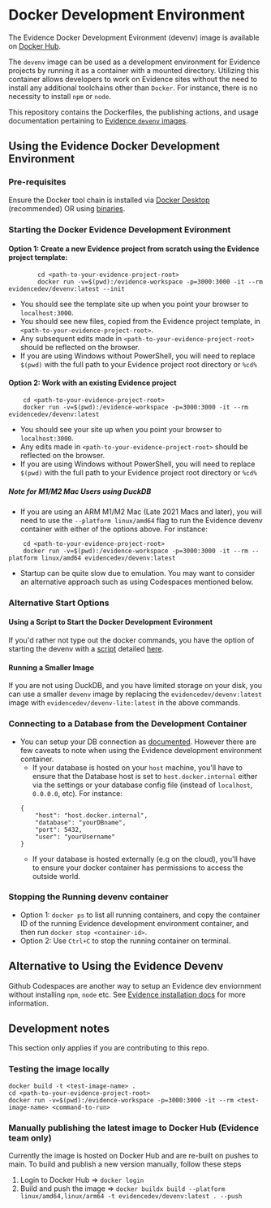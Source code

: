 # Docker Development Environment

The Evidence Docker Development Evironment (devenv) image is available on [Docker Hub](https://hub.docker.com/repositories/evidencedev). 

The `devenv` image can be used as a development environment for Evidence projects by running it as a container with a mounted directory. Utilizing this container allows developers to work on Evidence sites without the need to install any additional toolchains other than `Docker`. For instance, there is no necessity to install `npm` or `node`.

This repository contains the Dockerfiles, the publishing actions, and usage documentation pertaining to [Evidence `devenv` images](https://hub.docker.com/repositories/evidencedev).

## Using the Evidence Docker Development Environment

### Pre-requisites
Ensure the Docker tool chain is installed via [Docker Desktop](https://www.docker.com/products/docker-desktop/) (recommended) OR using [binaries](https://docs.docker.com/engine/install/binaries/).

### Starting the Docker Evidence Development Evironment

#### Option 1: Create a **new Evidence project** from scratch using the Evidence project template:
```        
        cd <path-to-your-evidence-project-root>
        docker run -v=$(pwd):/evidence-workspace -p=3000:3000 -it --rm evidencedev/devenv:latest --init
```
* You should see the template site up when you point your browser to `localhost:3000`.
* You should see new files, copied from the Evidence project template, in `<path-to-your-evidence-project-root>`.
* Any subsequent edits made in `<path-to-your-evidence-project-root>` should be reflected on the browser.
* If you are using Windows without PowerShell, you will need to replace `$(pwd)` with the full path to your Evidence project root directory or `%cd%`

#### Option 2: Work with an **existing Evidence** project
```
    cd <path-to-your-evidence-project-root>
    docker run -v=$(pwd):/evidence-workspace -p=3000:3000 -it --rm evidencedev/devenv:latest
```
* You should see your site up when you point your browser to `localhost:3000`. 
* Any edits made in `<path-to-your-evidence-project-root>` should be reflected on the browser.
* If you are using Windows without PowerShell, you will need to replace `$(pwd)` with the full path to your Evidence project root directory or `%cd%`

##### Note for M1/M2 Mac Users using DuckDB
* If you are using an ARM M1/M2 Mac (Late 2021 Macs and later), you will need to use the `--platform linux/amd64` flag to run the Evidence devenv container with either of the options above.  For instance:
```
    cd <path-to-your-evidence-project-root>
    docker run -v=$(pwd):/evidence-workspace -p=3000:3000 -it --rm --platform linux/amd64 evidencedev/devenv:latest
```
* Startup can be quite slow due to emulation. You may want to consider an alternative approach such as using Codespaces mentioned below.

### Alternative Start Options

#### Using a Script to Start the Docker Development Evironment
If you'd rather not type out the docker commands, you have the option of starting the devenv with a [script](./starting-with-script.md) detailed [here](./running-with-script.md).

#### Running a Smaller Image
If you are not using DuckDB, and you have limited storage on your disk, you can use a smaller `devenv` image by replacing the `evidencedev/devenv:latest` image with `evidencedev/devenv-lite:latest` in the above commands.


### Connecting to a Database from the Development Container
* You can setup your DB connection as [documented](https://docs.evidence.dev/core-concepts/data-sources/). However there are few caveats to note when using the Evidence development environment container.
    * If your database is hosted on your `host` machine, you'll have to ensure that the Database host is set to `host.docker.internal` either via the settings or your database config file (instead of `localhost`, `0.0.0.0`, etc).  For instance:
    ```
    {
        "host": "host.docker.internal",
        "database": "yourDBname",
        "port": 5432,
        "user": "yourUsername"
    }
    ```
    * If your database is hosted externally (e.g on the cloud), you'll have to ensure your docker container has permissions to access the outside world.

### Stopping the Running devenv container
* Option 1: `docker ps` to list all running containers, and copy the container ID of the running Evidence development environment container, and then run `docker stop <container-id>`.
* Option 2: Use `Ctrl+C` to stop the running container on terminal.


## Alternative to Using the Evidence Devenv
Github Codespaces are another way to setup an Evidence dev enviornment without installing `npm`, `node` etc.  See [Evidence installation docs](https://docs.evidence.dev/getting-started/install-evidence) for more information.

## Development notes
This section only applies if you are contributing to this repo.

### Testing the image locally
```
docker build -t <test-image-name> .
cd <path-to-your-evidence-project-root>
docker run -v=$(pwd):/evidence-workspace -p=3000:3000 -it --rm <test-image-name> <command-to-run>
```

### Manually publishing the latest image to Docker Hub (Evidence team only)
Currently the image is hosted on Docker Hub and are re-built on pushes to main. To build and publish a new version manually, follow these steps
1. Login to Docker Hub => `docker login`
2. Build and push the image => `docker buildx build --platform linux/amd64,linux/arm64 -t evidencedev/devenv:latest . --push`